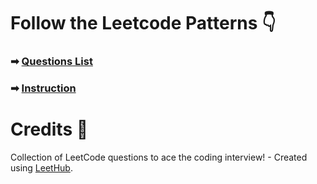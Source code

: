 # Follow the Leetcode Patterns 👇
### ➡ [Questions List](https://seanprashad.com/leetcode-patterns/)
### ➡ [Instruction](https://github.com/SeanPrashad/leetcode-patterns)
# Credits 🥇


Collection of LeetCode questions to ace the coding interview! - Created using [LeetHub](https://github.com/QasimWani/LeetHub).
